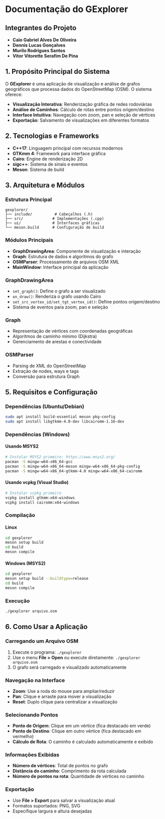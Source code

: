 # Documentação do GExplorer

## Integrantes do Projeto
- **Caio Gabriel Alves De Oliveira**
- **Dennis Lucas Gonçalves**
- **Murilo Rodrigues Santos**
- **Vitor Vitorette Serafim De Pina**

## 1. Propósito Principal do Sistema

O **GExplorer** é uma aplicação de visualização e análise de grafos geográficos que processa dados do OpenStreetMap (OSM). O sistema oferece:

- **Visualização Interativa**: Renderização gráfica de redes rodoviárias
- **Análise de Caminhos**: Cálculo de rotas entre pontos origem/destino
- **Interface Intuitiva**: Navegação com zoom, pan e seleção de vértices
- **Exportação**: Salvamento de visualizações em diferentes formatos

## 2. Tecnologias e Frameworks

- **C++17**: Linguagem principal com recursos modernos
- **GTKmm 4**: Framework para interface gráfica
- **Cairo**: Engine de renderização 2D
- **sigc++**: Sistema de sinais e eventos
- **Meson**: Sistema de build

## 3. Arquitetura e Módulos

### Estrutura Principal
```
gexplorer/
├── include/          # Cabeçalhos (.h)
├── src/             # Implementações (.cpp)
├── ui/              # Interfaces gráficas
└── meson.build      # Configuração de build
```

### Módulos Principais

- **GraphDrawingArea**: Componente de visualização e interação
- **Graph**: Estrutura de dados e algoritmos do grafo
- **OSMParser**: Processamento de arquivos OSM XML
- **MainWindow**: Interface principal da aplicação


### GraphDrawingArea
- `set_graph()`: Define o grafo a ser visualizado
- `on_draw()`: Renderiza o grafo usando Cairo
- `set_src_vertex_id/set_tgt_vertex_id()`: Define pontos origem/destino
- Sistema de eventos para zoom, pan e seleção

### Graph
- Representação de vértices com coordenadas geográficas
- Algoritmos de caminho mínimo (Dijkstra)
- Gerenciamento de arestas e conectividade

### OSMParser
- Parsing de XML do OpenStreetMap
- Extração de nodes, ways e tags
- Conversão para estrutura Graph

## 5. Requisitos e Configuração

### Dependências (Ubuntu/Debian)
```bash
sudo apt install build-essential meson pkg-config
sudo apt install libgtkmm-4.0-dev libcairomm-1.16-dev
```

### Dependências (Windows)
#### Usando MSYS2
```bash
# Instalar MSYS2 primeiro: https://www.msys2.org/
pacman -S mingw-w64-x86_64-gcc
pacman -S mingw-w64-x86_64-meson mingw-w64-x86_64-pkg-config
pacman -S mingw-w64-x86_64-gtkmm-4.0 mingw-w64-x86_64-cairomm
```

#### Usando vcpkg (Visual Studio)
```bash
# Instalar vcpkg primeiro
vcpkg install gtkmm:x64-windows
vcpkg install cairomm:x64-windows
```

### Compilação
#### Linux
```bash
cd gexplorer
meson setup build
cd build
meson compile
```

#### Windows (MSYS2)
```bash
cd gexplorer
meson setup build --buildtype=release
cd build
meson compile
```

### Execução
```bash
./gexplorer arquivo.osm
```


## 6. Como Usar a Aplicação

### Carregando um Arquivo OSM
1. Execute o programa: `./gexplorer`
2. Use o menu **File > Open** ou execute diretamente: `./gexplorer arquivo.osm`
3. O grafo será carregado e visualizado automaticamente

### Navegação na Interface
- **Zoom**: Use a roda do mouse para ampliar/reduzir
- **Pan**: Clique e arraste para mover a visualização
- **Reset**: Duplo clique para centralizar a visualização

### Selecionando Pontos
- **Ponto de Origem**: Clique em um vértice (fica destacado em verde)
- **Ponto de Destino**: Clique em outro vértice (fica destacado em vermelho)
- **Cálculo de Rota**: O caminho é calculado automaticamente e exibido

### Informações Exibidas
- **Número de vértices**: Total de pontos no grafo
- **Distância do caminho**: Comprimento da rota calculada
- **Número de pontos na rota**: Quantidade de vértices no caminho

### Exportação
- Use **File > Export** para salvar a visualização atual
- Formatos suportados: PNG, SVG
- Especifique largura e altura desejadas
